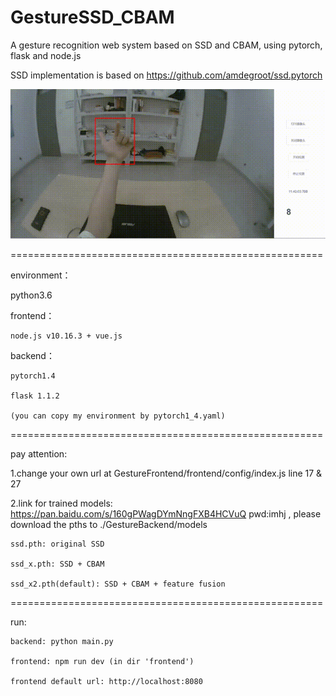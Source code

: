 # GestureSSD_CBAM
A gesture recognition web system based on SSD and CBAM, using pytorch, flask and node.js

SSD implementation is based on https://github.com/amdegroot/ssd.pytorch

![demo gif](https://github.com/SwordXue94/GestureSSD_CBAM/blob/main/demo.gif?raw=true)

======================================================

environment：

  python3.6 
  
  frontend：
  
    node.js v10.16.3 + vue.js
    
  backend：
  
    pytorch1.4 
    
    flask 1.1.2
    
    (you can copy my environment by pytorch1_4.yaml)
    
======================================================

pay attention:

1.change your own url at GestureFrontend/frontend/config/index.js line 17 & 27

2.link for trained models: https://pan.baidu.com/s/160gPWagDYmNngFXB4HCVuQ pwd:imhj , please download the pths to ./GestureBackend/models

    ssd.pth: original SSD
  
    ssd_x.pth: SSD + CBAM
  
    ssd_x2.pth(default): SSD + CBAM + feature fusion
  
======================================================

run:

    backend: python main.py

    frontend: npm run dev (in dir 'frontend')

    frontend default url: http://localhost:8080
